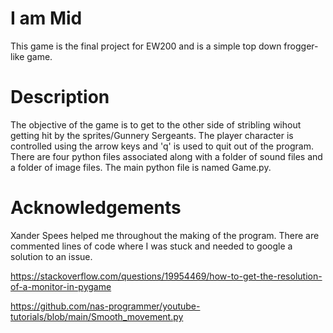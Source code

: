 # I am Mid
This game is the final project for EW200 and is a simple top down frogger-like game. 

# Description
The objective of the game is to get to the other side of stribling wihout getting hit by the sprites/Gunnery Sergeants. The player character is controlled 
using the arrow keys and 'q' is used to quit out of the program. There are four python files associated along with a folder of sound files and a folder of image files.
The main python file is named Game.py.

# Acknowledgements
Xander Spees helped me throughout the making of the program. There are commented lines of code where I was stuck and needed to google a solution to an issue.

https://stackoverflow.com/questions/19954469/how-to-get-the-resolution-of-a-monitor-in-pygame

https://github.com/nas-programmer/youtube-tutorials/blob/main/Smooth_movement.py

